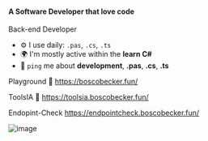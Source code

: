 #### A Software Developer that love code

Back-end Developer


- ⚙️ I use daily: `.pas`, `.cs`, `.ts`
- 🌍 I'm mostly active within the **learn C#**
- 💬 `ping` me about **development**, **.pas**, **.cs**, **.ts**

Playground 🎡  https://boscobecker.fun/

ToolsIA 🤖 https://toolsia.boscobecker.fun/

Endopint-Check https://endpointcheck.boscobecker.fun/

![image](https://github.com/user-attachments/assets/4c2be395-29eb-45d0-93f7-c2e6cc79883a)
